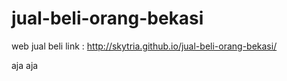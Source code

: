 # jual-beli-orang-bekasi
web jual beli
link : http://skytria.github.io/jual-beli-orang-bekasi/


aja aja
